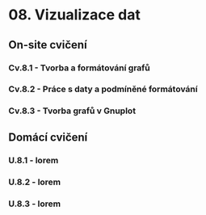 # 08. Vizualizace dat

## On-site cvičení

### Cv.8.1 - Tvorba a formátování grafů

### Cv.8.2 - Práce s daty a podmíněné formátování

### Cv.8.3 - Tvorba grafů v Gnuplot

## Domácí cvičení

### U.8.1 - lorem

### U.8.2 - lorem

### U.8.3 - lorem
